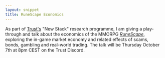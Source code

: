```yaml
---
layout: snippet
title: RuneScape Economics
---
```


As part of [Trust's](https://trust.support/) "New Stack" research programme, I am giving a play-through and talk about the economics of the MMORPG [*RuneScape*](https://en.wikipedia.org/wiki/RuneScape), exploring the in-game market economy and related effects of scams, bonds, gambling and real-world trading. The talk will be Thursday October 7th at 8pm CEST on the Trust Discord.